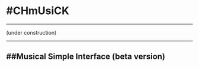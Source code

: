 #CHmUsiCK
========
________
(under construction)
_______________
##Musical Simple Interface 
(beta version)
---------------

